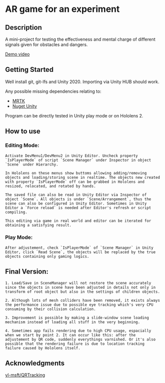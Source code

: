 # AR game for an experiment

## Description

A mini-project for testing the effectiveness and mental charge of different signals given for obstacles and dangers. 

[Demo video](https://youtu.be/6zeUbu4NaLw)

## Getting Started

Well install git, git-lfs and Unity 2020. Importing via Unity HUB should work.

Any possible missing dependencies relating to:
+ [MRTK](https://docs.microsoft.com/en-us/windows/mixed-reality/develop/install-the-tools?tabs=unity)
+ [Nuget Unity](https://github.com/GlitchEnzo/NuGetForUnity)

Program can be directly tested in Unity play mode or on Hololens 2.


## How to use

### Editing Mode:

    Activate DevMenu1/DevMenu2 in Unity Editor. Uncheck property `IsPlayerMode` of script `Scene Manager` under Inspector in object `Scene` under Hierarchy.

    In Hololens on these menus show buttoms allowing adding/removing objects and loading/storing scene in realtime. The objects new created with property `IsPlayerMode` off can be grabbed in Hololens and resized, relocated, and rotated by hands.

    The saved file can also be read in Unity Editor via Inspector of object `Scene`. All objects is under `Scene/Arrangement`, thus the scene can also be configured in Unity Editor. Sometimes in Unity Editor a `Force reload` is needed after Editor's refresh or script compiling.

    This editing via game in real world and editor can be iterated for obtaining a satisfying result.

### Play Mode:

    After adjustement, check `IsPlayerMode` of `Scene Manager` in Unity Editor, click `Read Scene`, the objects will be replaced by the true objects containing only gaming logics.

## Final Version:

    1. Load/Save in SceneManager will not restore the scene accurately since the objects in scene have been adjusted in details not only in transform of root object but also in the settings of children objects.

    2. Although lots of mesh colliders have been removed, it exists always the performance issue due to possible eye tracking which's very CPU consuming by their collision calculation.

    3. Improvement is possible by making a slide-window scene loading mechanism instead of loading all stuff in the very beginning.

    4. Sometimes app fails rendering due to high CPU usage, espacially when we start by point 2. It can occur like this: after the adjustement by QR code, suddenly everythings varnished. Or it's also possible that the rendering failure is due to location tracking failure caused by Hololens itself.


## Acknowledgments

[yl-msft/QRTracking](https://github.com/yl-msft/QRTracking)